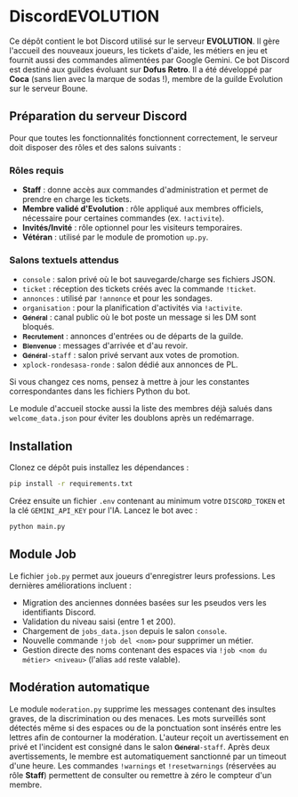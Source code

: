 # DiscordEVOLUTION

Ce dépôt contient le bot Discord utilisé sur le serveur **EVOLUTION**. Il gère l'accueil des nouveaux joueurs, les tickets d'aide, les métiers en jeu et fournit aussi des commandes alimentées par Google Gemini.
Ce bot Discord est destiné aux guildes évoluant sur **Dofus Retro**. Il a été développé par **Coca** (sans lien avec la marque de sodas !), membre de la guilde Evolution sur le serveur Boune.

## Préparation du serveur Discord

Pour que toutes les fonctionnalités fonctionnent correctement, le serveur doit disposer des rôles et des salons suivants :

### Rôles requis
- **Staff** : donne accès aux commandes d'administration et permet de prendre en charge les tickets.
- **Membre validé d'Evolution** : rôle appliqué aux membres officiels, nécessaire pour certaines commandes (ex. `!activite`).
- **Invités/Invité** : rôle optionnel pour les visiteurs temporaires.
- **Vétéran** : utilisé par le module de promotion `up.py`.

### Salons textuels attendus
- `console` : salon privé où le bot sauvegarde/charge ses fichiers JSON.
- `ticket` : réception des tickets créés avec la commande `!ticket`.
- `annonces` : utilisé par `!annonce` et pour les sondages.
- `organisation` : pour la planification d'activités via `!activite`.
- `𝐆𝐞́𝐧𝐞́𝐫𝐚𝐥` : canal public où le bot poste un message si les DM sont bloqués.
- `𝐑𝐞𝐜𝐫𝐮𝐭𝐞𝐦𝐞𝐧𝐭` : annonces d'entrées ou de départs de la guilde.
- `𝐁𝐢𝐞𝐧𝐯𝐞𝐧𝐮𝐞` : messages d'arrivée et d'au revoir.
- `𝐆𝐞́𝐧𝐞́𝐫𝐚𝐥-staff` : salon privé servant aux votes de promotion.
- `xplock-rondesasa-ronde` : salon dédié aux annonces de PL.

Si vous changez ces noms, pensez à mettre à jour les constantes correspondantes dans les fichiers Python du bot.

Le module d'accueil stocke aussi la liste des membres déjà salués dans
`welcome_data.json` pour éviter les doublons après un redémarrage.

## Installation

Clonez ce dépôt puis installez les dépendances :

```bash
pip install -r requirements.txt
```

Créez ensuite un fichier `.env` contenant au minimum votre `DISCORD_TOKEN` et la clé `GEMINI_API_KEY` pour l'IA. Lancez le bot avec :

```bash
python main.py
```

## Module Job

Le fichier `job.py` permet aux joueurs d'enregistrer leurs professions. Les dernières améliorations incluent :

- Migration des anciennes données basées sur les pseudos vers les identifiants Discord.
- Validation du niveau saisi (entre 1 et 200).
- Chargement de `jobs_data.json` depuis le salon `console`.
- Nouvelle commande `!job del <nom>` pour supprimer un métier.
- Gestion directe des noms contenant des espaces via `!job <nom du métier> <niveau>` (l'alias `add` reste valable).

## Modération automatique

Le module `moderation.py` supprime les messages contenant des insultes graves,
de la discrimination ou des menaces. Les mots surveillés sont détectés même si
des espaces ou de la ponctuation sont insérés entre les lettres afin de
contourner la modération. L'auteur reçoit un avertissement en privé et
l'incident est consigné dans le salon `𝐆𝐞́𝐧𝐞́𝐫𝐚𝐥-staff`. Après deux
avertissements, le membre est automatiquement sanctionné par un timeout d'une
heure. Les commandes `!warnings` et `!resetwarnings` (réservées au rôle
**Staff**) permettent de consulter ou remettre à zéro le compteur d'un membre.

